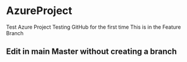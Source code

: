 # AzureProject
Test Azure Project
Testing GitHub for the first time
This is in the Feature Branch

## Edit in main Master without creating a branch

